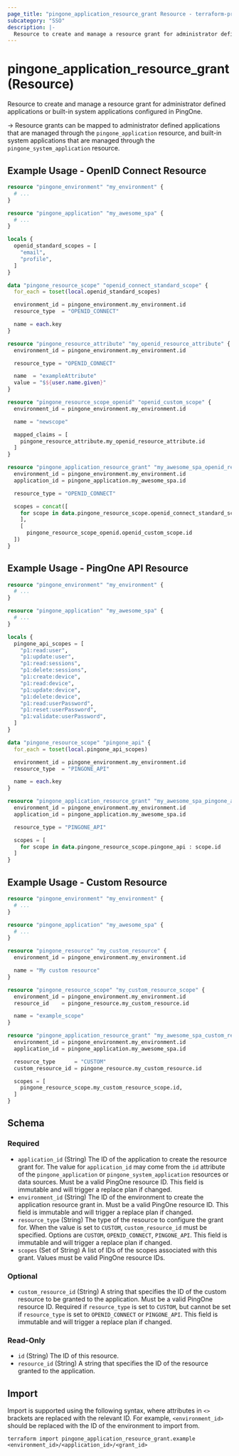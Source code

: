 ```yaml
---
page_title: "pingone_application_resource_grant Resource - terraform-provider-pingone"
subcategory: "SSO"
description: |-
  Resource to create and manage a resource grant for administrator defined applications or built-in system applications configured in PingOne.
---
```


# pingone_application_resource_grant (Resource)

Resource to create and manage a resource grant for administrator defined applications or built-in system applications configured in PingOne.

-> Resource grants can be mapped to administrator defined applications that are managed through the `pingone_application` resource, and built-in system applications that are managed through the `pingone_system_application` resource.

## Example Usage - OpenID Connect Resource

```terraform
resource "pingone_environment" "my_environment" {
  # ...
}

resource "pingone_application" "my_awesome_spa" {
  # ...
}

locals {
  openid_standard_scopes = [
    "email",
    "profile",
  ]
}

data "pingone_resource_scope" "openid_connect_standard_scope" {
  for_each = toset(local.openid_standard_scopes)

  environment_id = pingone_environment.my_environment.id
  resource_type  = "OPENID_CONNECT"

  name = each.key
}

resource "pingone_resource_attribute" "my_openid_resource_attribute" {
  environment_id = pingone_environment.my_environment.id

  resource_type = "OPENID_CONNECT"

  name  = "exampleAttribute"
  value = "$${user.name.given}"
}

resource "pingone_resource_scope_openid" "openid_custom_scope" {
  environment_id = pingone_environment.my_environment.id

  name = "newscope"

  mapped_claims = [
    pingone_resource_attribute.my_openid_resource_attribute.id
  ]
}

resource "pingone_application_resource_grant" "my_awesome_spa_openid_resource_grants" {
  environment_id = pingone_environment.my_environment.id
  application_id = pingone_application.my_awesome_spa.id

  resource_type = "OPENID_CONNECT"

  scopes = concat([
    for scope in data.pingone_resource_scope.openid_connect_standard_scope : scope.id
    ],
    [
      pingone_resource_scope_openid.openid_custom_scope.id
  ])
}
```

## Example Usage - PingOne API Resource

```terraform
resource "pingone_environment" "my_environment" {
  # ...
}

resource "pingone_application" "my_awesome_spa" {
  # ...
}

locals {
  pingone_api_scopes = [
    "p1:read:user",
    "p1:update:user",
    "p1:read:sessions",
    "p1:delete:sessions",
    "p1:create:device",
    "p1:read:device",
    "p1:update:device",
    "p1:delete:device",
    "p1:read:userPassword",
    "p1:reset:userPassword",
    "p1:validate:userPassword",
  ]
}

data "pingone_resource_scope" "pingone_api" {
  for_each = toset(local.pingone_api_scopes)

  environment_id = pingone_environment.my_environment.id
  resource_type  = "PINGONE_API"

  name = each.key
}

resource "pingone_application_resource_grant" "my_awesome_spa_pingone_api_resource_grants" {
  environment_id = pingone_environment.my_environment.id
  application_id = pingone_application.my_awesome_spa.id

  resource_type = "PINGONE_API"

  scopes = [
    for scope in data.pingone_resource_scope.pingone_api : scope.id
  ]
}
```

## Example Usage - Custom Resource

```terraform
resource "pingone_environment" "my_environment" {
  # ...
}

resource "pingone_application" "my_awesome_spa" {
  # ...
}

resource "pingone_resource" "my_custom_resource" {
  environment_id = pingone_environment.my_environment.id

  name = "My custom resource"
}

resource "pingone_resource_scope" "my_custom_resource_scope" {
  environment_id = pingone_environment.my_environment.id
  resource_id    = pingone_resource.my_custom_resource.id

  name = "example_scope"
}

resource "pingone_application_resource_grant" "my_awesome_spa_custom_resource_grants" {
  environment_id = pingone_environment.my_environment.id
  application_id = pingone_application.my_awesome_spa.id

  resource_type      = "CUSTOM"
  custom_resource_id = pingone_resource.my_custom_resource.id

  scopes = [
    pingone_resource_scope.my_custom_resource_scope.id,
  ]
}
```

<!-- schema generated by tfplugindocs -->
## Schema

### Required

- `application_id` (String) The ID of the application to create the resource grant for.  The value for `application_id` may come from the `id` attribute of the `pingone_application` or `pingone_system_application` resources or data sources.  Must be a valid PingOne resource ID.  This field is immutable and will trigger a replace plan if changed.
- `environment_id` (String) The ID of the environment to create the application resource grant in.  Must be a valid PingOne resource ID.  This field is immutable and will trigger a replace plan if changed.
- `resource_type` (String) The type of the resource to configure the grant for. When the value is set to `CUSTOM`, `custom_resource_id` must be specified.  Options are `CUSTOM`, `OPENID_CONNECT`, `PINGONE_API`.  This field is immutable and will trigger a replace plan if changed.
- `scopes` (Set of String) A list of IDs of the scopes associated with this grant.  Values must be valid PingOne resource IDs.

### Optional

- `custom_resource_id` (String) A string that specifies the ID of the custom resource to be granted to the application.  Must be a valid PingOne resource ID.  Required if `resource_type` is set to `CUSTOM`, but cannot be set if `resource_type` is set to `OPENID_CONNECT` or `PINGONE_API`.  This field is immutable and will trigger a replace plan if changed.

### Read-Only

- `id` (String) The ID of this resource.
- `resource_id` (String) A string that specifies the ID of the resource granted to the application.

## Import

Import is supported using the following syntax, where attributes in `<>` brackets are replaced with the relevant ID.  For example, `<environment_id>` should be replaced with the ID of the environment to import from.

```shell
terraform import pingone_application_resource_grant.example <environment_id>/<application_id>/<grant_id>
```
